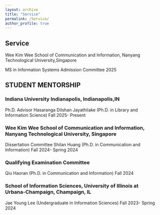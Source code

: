```yaml
---
layout: archive
title: "Service"
permalink: /Service/
author_profile: true
---
```


## Service 

 Wee Kim Wee School of Communication and Information, Nanyang Technological University,Singapore
 
 MS in Information Systems Admission Committee 2025
 
 ## STUDENT MENTORSHIP
 ### Indiana University Indianapolis, Indianapolis,IN 
 Ph.D. Advisor
 Hasaranga Dilshan Jayathilake (Ph.D. in Library and Information Science)  Fall 2025- Present
 
 ### Wee Kim Wee School of Communication and Information, Nanyang Technological University, Singapore
 Dissertation Committee
 Shilan Huang (Ph.D. in Communication and Information) Fall 2024- Spring 2024
 
 ### Qualifying Examination Committee
 Qiu Haoran (Ph.D. in Communication and Information)    Fall 2024
 
 ### School of Information Sciences, University of Illinois at Urbana-Champaign, Champaign, IL
 Jae Young Lee (Undergraduate in Information Sciences)    Fall 2023- Spring 2024
